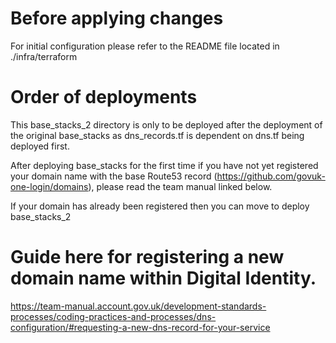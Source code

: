 # Before applying changes

For initial configuration please refer to the README file located in ./infra/terraform

# Order of deployments

This base_stacks_2 directory is only to be deployed after the deployment of the original base_stacks as dns_records.tf is dependent on dns.tf being deployed first.

After deploying base_stacks for the first time if you have not yet registered your domain name with the base Route53 record (https://github.com/govuk-one-login/domains), please read the team manual linked below.

If your domain has already been registered then you can move to deploy base_stacks_2

# Guide here for registering a new domain name within Digital Identity.

https://team-manual.account.gov.uk/development-standards-processes/coding-practices-and-processes/dns-configuration/#requesting-a-new-dns-record-for-your-service